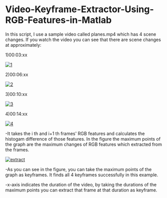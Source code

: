 # Video-Keyframe-Extractor-Using-RGB-Features-in-Matlab

In this script, I use a sample video called planes.mp4 which has 4 scene changes. If you watch the video you can see that there are scene changes at approximately:

1)00:03:xx

<a href="https://ibb.co/czKZUy"><img src="https://preview.ibb.co/hOP19y/1.png" alt="1" border="0"></a>

2)00:06:xx

<a href="https://ibb.co/ko0SGd"><img src="https://preview.ibb.co/cxLipy/2.png" alt="2" border="0"></a>

3)00:10:xx

<a href="https://ibb.co/bvDshJ"><img src="https://preview.ibb.co/mx4yNJ/3.png" alt="3" border="0"></a>

4)00:14:xx

<a href="https://ibb.co/iWTshJ"><img src="https://preview.ibb.co/dF6Opy/4.png" alt="4" border="0"></a>

-It takes the i th and i+1 th frames' RGB features and calculates the histogam difference of those features. 
In the figure the maximum points of the graph are the maximum changes of RGB features which extracted from the frames. 


<a href="https://ibb.co/n9rmuy"><img src="https://preview.ibb.co/mNYzEy/extract.png" alt="extract" border="0"></a>

-As you can see in the figure, you can take the maximum points of the graph as keyframes. It finds all 4 keyframes successfully in this example.

-x-axis indicates the duration of the video, by taking the durations of the maximum points you can extract that frame at that duration as keyframe.

